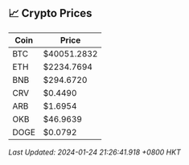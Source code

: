## 📈 Crypto Prices

| Coin | Price |
| ---- | ----- |
| BTC | $40051.2832 |
| ETH | $2234.7694 |
| BNB | $294.6720 |
| CRV | $0.4490 |
| ARB | $1.6954 |
| OKB | $46.9639 |
| DOGE | $0.0792 |

_Last Updated: 2024-01-24 21:26:41.918 +0800 HKT_